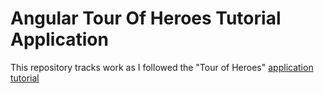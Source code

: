 # Angular Tour Of Heroes Tutorial Application

This repository tracks work as I followed the "Tour of Heroes" 
[application tutorial](https://angular.io/tutorial)
